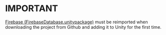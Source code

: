 # IMPORTANT

[Firebase (FirebaseDatabase.unitypackage)](https://firebase.google.com/download/unity][https://firebase.google.com/download/unity) must be reimported when downloading the project from Github and adding it to Unity for the first time.
